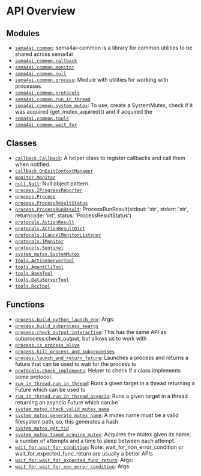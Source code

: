 <!-- markdownlint-disable -->

# API Overview

## Modules

- [`sema4ai.common`](./sema4ai.common.md#module-sema4aicommon): sema4ai-common is a library for common utilities to be shared across sema4ai
- [`sema4ai.common.callback`](./sema4ai.common.callback.md#module-sema4aicommoncallback)
- [`sema4ai.common.monitor`](./sema4ai.common.monitor.md#module-sema4aicommonmonitor)
- [`sema4ai.common.null`](./sema4ai.common.null.md#module-sema4aicommonnull)
- [`sema4ai.common.process`](./sema4ai.common.process.md#module-sema4aicommonprocess): Module with utilities for working with processes.
- [`sema4ai.common.protocols`](./sema4ai.common.protocols.md#module-sema4aicommonprotocols)
- [`sema4ai.common.run_in_thread`](./sema4ai.common.run_in_thread.md#module-sema4aicommonrun_in_thread)
- [`sema4ai.common.system_mutex`](./sema4ai.common.system_mutex.md#module-sema4aicommonsystem_mutex): To use, create a SystemMutex, check if it was acquired (get_mutex_aquired()) and if acquired the
- [`sema4ai.common.tools`](./sema4ai.common.tools.md#module-sema4aicommontools)
- [`sema4ai.common.wait_for`](./sema4ai.common.wait_for.md#module-sema4aicommonwait_for)

## Classes

- [`callback.Callback`](./sema4ai.common.callback.md#class-callback): A helper class to register callbacks and call them when notified.
- [`callback.OnExitContextManager`](./sema4ai.common.callback.md#class-onexitcontextmanager)
- [`monitor.Monitor`](./sema4ai.common.monitor.md#class-monitor)
- [`null.Null`](./sema4ai.common.null.md#class-null): Null object pattern.
- [`process.IProgressReporter`](./sema4ai.common.process.md#class-iprogressreporter)
- [`process.Process`](./sema4ai.common.process.md#class-process)
- [`process.ProcessResultStatus`](./sema4ai.common.process.md#class-processresultstatus)
- [`process.ProcessRunResult`](./sema4ai.common.process.md#class-processrunresult): ProcessRunResult(stdout: 'str', stderr: 'str', returncode: 'int', status: 'ProcessResultStatus')
- [`protocols.ActionResult`](./sema4ai.common.protocols.md#class-actionresult)
- [`protocols.ActionResultDict`](./sema4ai.common.protocols.md#class-actionresultdict)
- [`protocols.ICancelMonitorListener`](./sema4ai.common.protocols.md#class-icancelmonitorlistener)
- [`protocols.IMonitor`](./sema4ai.common.protocols.md#class-imonitor)
- [`protocols.Sentinel`](./sema4ai.common.protocols.md#class-sentinel)
- [`system_mutex.SystemMutex`](./sema4ai.common.system_mutex.md#class-systemmutex)
- [`tools.ActionServerTool`](./sema4ai.common.tools.md#class-actionservertool)
- [`tools.AgentCliTool`](./sema4ai.common.tools.md#class-agentclitool)
- [`tools.BaseTool`](./sema4ai.common.tools.md#class-basetool)
- [`tools.DataServerTool`](./sema4ai.common.tools.md#class-dataservertool)
- [`tools.RccTool`](./sema4ai.common.tools.md#class-rcctool)

## Functions

- [`process.build_python_launch_env`](./sema4ai.common.process.md#function-build_python_launch_env): Args:
- [`process.build_subprocess_kwargs`](./sema4ai.common.process.md#function-build_subprocess_kwargs)
- [`process.check_output_interactive`](./sema4ai.common.process.md#function-check_output_interactive): This has the same API as subprocess.check_output, but allows us to work with
- [`process.is_process_alive`](./sema4ai.common.process.md#function-is_process_alive)
- [`process.kill_process_and_subprocesses`](./sema4ai.common.process.md#function-kill_process_and_subprocesses)
- [`process.launch_and_return_future`](./sema4ai.common.process.md#function-launch_and_return_future): Launches a process and returns a future that can be used to wait for the process to
- [`protocols.check_implements`](./sema4ai.common.protocols.md#function-check_implements): Helper to check if a class implements some protocol.
- [`run_in_thread.run_in_thread`](./sema4ai.common.run_in_thread.md#function-run_in_thread): Runs a given target in a thread returning a Future which can be used to
- [`run_in_thread.run_in_thread_asyncio`](./sema4ai.common.run_in_thread.md#function-run_in_thread_asyncio): Runs a given target in a thread returning an asyncio Future which can be
- [`system_mutex.check_valid_mutex_name`](./sema4ai.common.system_mutex.md#function-check_valid_mutex_name)
- [`system_mutex.generate_mutex_name`](./sema4ai.common.system_mutex.md#function-generate_mutex_name): A mutex name must be a valid filesystem path, so, this generates a hash
- [`system_mutex.get_tid`](./sema4ai.common.system_mutex.md#function-get_tid)
- [`system_mutex.timed_acquire_mutex`](./sema4ai.common.system_mutex.md#function-timed_acquire_mutex): Acquires the mutex given its name, a number of attempts and a time to sleep between each attempt.
- [`wait_for.wait_for_condition`](./sema4ai.common.wait_for.md#function-wait_for_condition): Note: wait_for_non_error_condition or wait_for_expected_func_return are usually a better APIs
- [`wait_for.wait_for_expected_func_return`](./sema4ai.common.wait_for.md#function-wait_for_expected_func_return): Args:
- [`wait_for.wait_for_non_error_condition`](./sema4ai.common.wait_for.md#function-wait_for_non_error_condition): Args:
